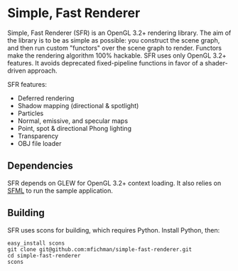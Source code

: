 Simple, Fast Renderer
====================

Simple, Fast Renderer (SFR) is an OpenGL 3.2+ rendering library.  The aim of the library is to be as simple as possible: you construct the scene graph, and then run custom "functors" over the scene graph to render.  Functors make the rendering algorithm 100% hackable.  SFR uses only OpenGL 3.2+ features. It avoids deprecated fixed-pipeline functions in favor of a shader-driven approach.

SFR features:
* Deferred rendering
* Shadow mapping (directional & spotlight)
* Particles
* Normal, emissive, and specular maps
* Point, spot & directional Phong lighting
* Transparency
* OBJ file loader


Dependencies
------------

SFR depends on GLEW for OpenGL 3.2+ context loading.  It also relies on [SFML](http://www.sfml-dev.org/download.php) to run the sample application.

Building
--------

SFR uses scons for building, which requires Python.  Install Python, then:

    easy_install scons
    git clone git@github.com:mfichman/simple-fast-renderer.git
    cd simple-fast-renderer
    scons
    
    
